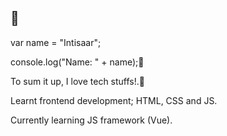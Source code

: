 ## 👋
var name = "Intisaar";

console.log("Name: " + name);😬

To sum it up, I love tech stuffs!.🧡

Learnt frontend development; HTML, CSS and JS.

  Currently learning JS framework (Vue).
